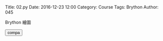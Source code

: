 Title: 02.py
Date: 2016-12-23 12:00
Category: Course
Tags: Brython
Author: 045

Brython 繪圖

<!-- 導入 Brython 標準程式庫 -->

<script type="text/javascript" 
    src="https://cdn.rawgit.com/brython-dev/brython/master/www/src/brython_dist.js">
</script>

<!-- 啟動 Brython -->
<script>
window.onload=function(){
brython(1);
}
</script>

<div id="con"></div>
<script type="text/python3">
from browser import document as do
from browser import html
c = do["con"]
def compa(e):
    your_input = input("請輸入一個整數!")
    # 如何判斷所輸入的整數比 10 大
    try:
        if int(your_input) > 10:
            c <= "所輸入的整數:" + your_input + "比 10 大" + html.BR()
        else:
            c <= "所輸入的整數:" + your_input + "比 10 小" + html.BR()
    except:
        c <= "請輸入整數!!" + html.BR()
 
#print("test")
'''
for i in range(5):
    c <= "test" + html.BR()
'''
do["b1"].bind("click", compa)
</script>
<button id="b1">compa</button>